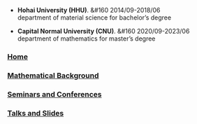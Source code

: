 - **Hohai University (HHU)**.         &#160     2014/09-2018/06  
 department of material science for bachelor’s degree

- **Capital Normal University (CNU)**.      &#160      2020/09-2023/06  
 department of mathematics for master’s degree 

### [Home](https://ym-tang.github.io/Home/)
### [Mathematical Background](https://ym-tang.github.io/Mathematical-Background/)
### [Seminars and Conferences](https://ym-tang.github.io/Seminars-and-Conferences/)
### [Talks and Slides](https://ym-tang.github.io/Talks-and-Slides/)

